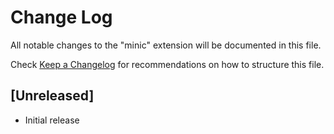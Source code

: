 # Change Log

All notable changes to the "minic" extension will be documented in this file.

Check [Keep a Changelog](http://keepachangelog.com/) for recommendations on how to structure this file.

## [Unreleased]

- Initial release